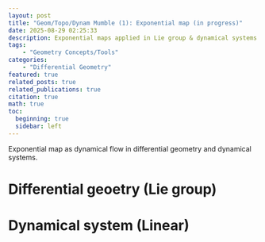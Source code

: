 ```yaml
---
layout: post
title: "Geom/Topo/Dynam Mumble (1): Exponential map (in progress)"
date: 2025-08-29 02:25:33
description: Exponential maps applied in Lie group & dynamical systems
tags: 
    - "Geometry Concepts/Tools"
categories: 
    - "Differential Geometry"
featured: true
related_posts: true
related_publications: true
citation: true
math: true
toc:
  beginning: true
  sidebar: left
---
```


Exponential map as dynamical flow in differential geometry and dynamical systems. 

# Differential geoetry (Lie group)

# Dynamical system (Linear)
